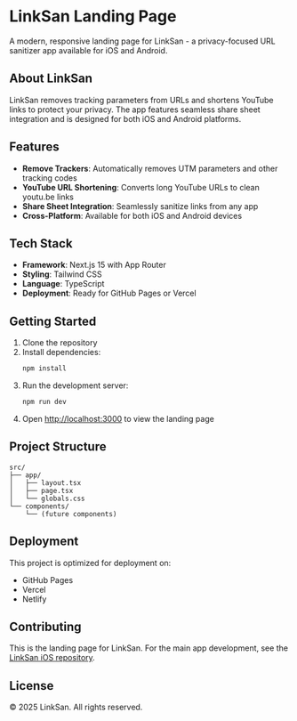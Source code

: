 # LinkSan Landing Page

A modern, responsive landing page for LinkSan - a privacy-focused URL sanitizer app available for iOS and Android.

## About LinkSan

LinkSan removes tracking parameters from URLs and shortens YouTube links to protect your privacy. The app features seamless share sheet integration and is designed for both iOS and Android platforms.

## Features

- **Remove Trackers**: Automatically removes UTM parameters and other tracking codes
- **YouTube URL Shortening**: Converts long YouTube URLs to clean youtu.be links
- **Share Sheet Integration**: Seamlessly sanitize links from any app
- **Cross-Platform**: Available for both iOS and Android devices

## Tech Stack

- **Framework**: Next.js 15 with App Router
- **Styling**: Tailwind CSS
- **Language**: TypeScript
- **Deployment**: Ready for GitHub Pages or Vercel

## Getting Started

1. Clone the repository
2. Install dependencies:
   ```bash
   npm install
   ```
3. Run the development server:
   ```bash
   npm run dev
   ```
4. Open [http://localhost:3000](http://localhost:3000) to view the landing page

## Project Structure

```
src/
├── app/
│   ├── layout.tsx
│   ├── page.tsx
│   └── globals.css
└── components/
    └── (future components)
```

## Deployment

This project is optimized for deployment on:
- GitHub Pages
- Vercel
- Netlify

## Contributing

This is the landing page for LinkSan. For the main app development, see the [LinkSan iOS repository](https://github.com/ganixdev/linksan-ios).

## License

© 2025 LinkSan. All rights reserved.
